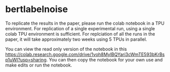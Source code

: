 # bertlabelnoise

To replicate the results in the paper, please run the colab notebook in a TPU environment. For replication of a single experimental run, using a single colab TPU environment is sufficient. For replciation of all the runs in the paper, it will take approximately two weeks using 5 TPUs in parallel.

You can view the read only version of the notebook in this https://colab.research.google.com/drive/1voh8MylBQYari3cWmTE593bKrBsp1uWI?usp=sharing. You can then copy the notebook for your own use and make edits or run the notebook. 
